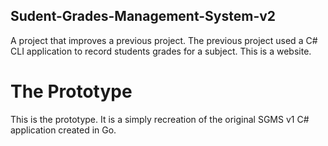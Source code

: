 ## Sudent-Grades-Management-System-v2 
A project that improves a previous project. The previous project used a C# CLI application to record students grades for a subject. This is a website.

# The Prototype
This is the prototype. It is a simply recreation of the original SGMS v1 C# application created in Go.
